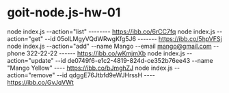 # goit-node.js-hw-01

node index.js --action="list" -------- https://ibb.co/6rCC7fq
node index.js --action="get" --id 05olLMgyVQdWRwgKfg5J6 ------- https://ibb.co/5hpVFSj
node index.js --action="add" --name Mango --email mango@gmail.com --phone 322-22-22 ------ https://ibb.co/wKmjmXb
node index.js --action="update" --id de0749f6-e1c2-4819-824d-ce352b76ee43 --name "Mango Yellow" ---- https://ibb.co/bJmghZJ
node index.js --action="remove" --id qdggE76Jtbfd9eWJHrssH ---- https://ibb.co/GvJqVWt
